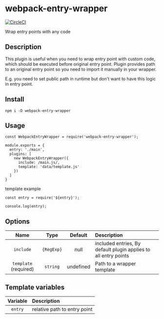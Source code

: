 # webpack-entry-wrapper
[![CircleCI](https://circleci.com/gh/steplov/webpack-entry-wrapper.svg?style=svg)](https://circleci.com/gh/steplov/webpack-entry-wrapper)

Wrap entry points with any code

## Description
This plugin is useful when you need to wrap entry point with custom code, which should be executed
before original entry point.
Plugin provides path to an original entry point so you need to import it manually in your wrapper.

E.g. you need to set public path in runtime but don't want to have this logic in entry point.

## Install
```
npm i -D webpack-entry-wrapper
```

## Usage

```
const WebpackEntryWrapper = require('webpack-entry-wrapper');

module.exports = {
  entry: './main',
  plugins: [
    new WebpackEntryWrapper({
      include: /main.js/,
      template: 'data/template.js'
    })
  ]
}
```

template example
```
const entry = require('${entry}');

console.log(entry);
```

## Options

|Name|Type|Default|Description|
|:---:|:---:|:---:|:---|
|`include`|`{RegExp}`|null|included entries, By default plugin applies to all entry points|
|`template` (required)|`string`|undefined|Path to a wrapper template|

## Template variables

|Variable|Description|
|:---:|:---|
|`entry`|relative path to entry point|
